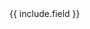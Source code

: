 <tr class="custom-tr-dot">
    <td class="text-{{ include.color }} custom-td-dot" colspan="4">{{ include.field }}</td>
</tr>
